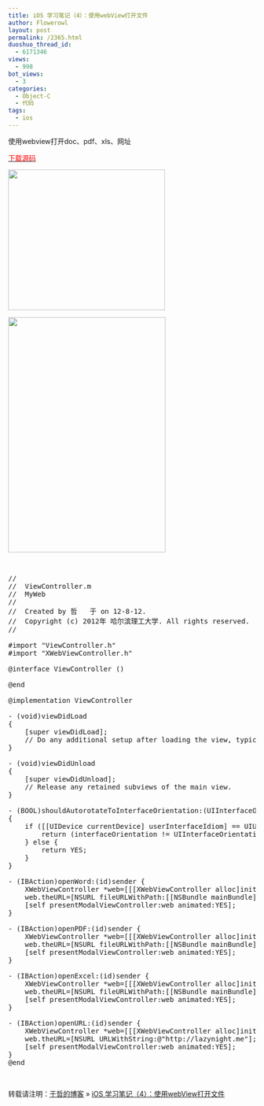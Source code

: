 ```yaml
---
title: iOS 学习笔记（4）：使用webView打开文件
author: Flowerowl
layout: post
permalink: /2365.html
duoshuo_thread_id:
  - 6171346
views:
  - 998
bot_views:
  - 3
categories:
  - Object-C
  - 代码
tags:
  - ios
---
```

使用webview打开doc、pdf、xls、网址

<span style="color: #ff0000;"><a href="http://dl.dbank.com/c0enylo5lt" target="_blank"><span style="color: #ff0000;">下载源码</span></a></span>

[<img class="alignnone size-full wp-image-2366" title="webview" src="http://lazynight.me/wp-content/uploads/2012/08/webview.jpg" alt="" width="319" height="286" />][1]

[<img class="alignnone size-full wp-image-2367" title="webview2" src="http://lazynight.me/wp-content/uploads/2012/08/webview2.jpg" alt="" width="320" height="478" />][2]

&nbsp;

<pre class="lang:default decode:true ">//
//  ViewController.m
//  MyWeb
//
//  Created by 哲   于 on 12-8-12.
//  Copyright (c) 2012年 哈尔滨理工大学. All rights reserved.
//

#import "ViewController.h"
#import "XWebViewController.h"

@interface ViewController ()

@end

@implementation ViewController

- (void)viewDidLoad
{
    [super viewDidLoad];
	// Do any additional setup after loading the view, typically from a nib.
}

- (void)viewDidUnload
{
    [super viewDidUnload];
    // Release any retained subviews of the main view.
}

- (BOOL)shouldAutorotateToInterfaceOrientation:(UIInterfaceOrientation)interfaceOrientation
{
    if ([[UIDevice currentDevice] userInterfaceIdiom] == UIUserInterfaceIdiomPhone) {
        return (interfaceOrientation != UIInterfaceOrientationPortraitUpsideDown);
    } else {
        return YES;
    }
}

- (IBAction)openWord:(id)sender {
    XWebViewController *web=[[[XWebViewController alloc]init]autorelease];
    web.theURL=[NSURL fileURLWithPath:[[NSBundle mainBundle] pathForResource:@"doc" ofType:@"doc"]];
    [self presentModalViewController:web animated:YES];
}

- (IBAction)openPDF:(id)sender {
    XWebViewController *web=[[[XWebViewController alloc]init]autorelease];
    web.theURL=[NSURL fileURLWithPath:[[NSBundle mainBundle] pathForResource:@"pdf" ofType:@"pdf"]];
    [self presentModalViewController:web animated:YES];
}

- (IBAction)openExcel:(id)sender {
    XWebViewController *web=[[[XWebViewController alloc]init]autorelease];
    web.theURL=[NSURL fileURLWithPath:[[NSBundle mainBundle] pathForResource:@"xls" ofType:@"xls"]];
    [self presentModalViewController:web animated:YES];
}

- (IBAction)openURL:(id)sender {
    XWebViewController *web=[[[XWebViewController alloc]init]autorelease];
    web.theURL=[NSURL URLWithString:@"http://lazynight.me"];
    [self presentModalViewController:web animated:YES];
}
@end</pre>

&nbsp;

转载请注明：[于哲的博客][3] &raquo; [iOS 学习笔记（4）：使用webView打开文件][4]

 [1]: http://lazynight.me/wp-content/uploads/2012/08/webview.jpg
 [2]: http://lazynight.me/wp-content/uploads/2012/08/webview2.jpg
 [3]: http://lazynight.me
 [4]: http://lazynight.me/2365.html